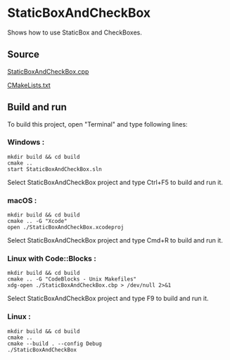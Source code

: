 # StaticBoxAndCheckBox

Shows how to use StaticBox and CheckBoxes.

## Source

[StaticBoxAndCheckBox.cpp](StaticBoxAndCheckBox.cpp)

[CMakeLists.txt](CMakeLists.txt)

## Build and run

To build this project, open "Terminal" and type following lines:

### Windows :

``` shell
mkdir build && cd build
cmake .. 
start StaticBoxAndCheckBox.sln
```

Select StaticBoxAndCheckBox project and type Ctrl+F5 to build and run it.

### macOS :

``` shell
mkdir build && cd build
cmake .. -G "Xcode"
open ./StaticBoxAndCheckBox.xcodeproj
```

Select StaticBoxAndCheckBox project and type Cmd+R to build and run it.

### Linux with Code::Blocks :

``` shell
mkdir build && cd build
cmake .. -G "CodeBlocks - Unix Makefiles"
xdg-open ./StaticBoxAndCheckBox.cbp > /dev/null 2>&1
```

Select StaticBoxAndCheckBox project and type F9 to build and run it.

### Linux :

``` shell
mkdir build && cd build
cmake .. 
cmake --build . --config Debug
./StaticBoxAndCheckBox
```
